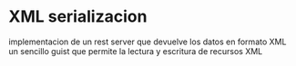 # XML serializacion
implementacion de un rest server que devuelve los datos en formato XML 
un sencillo guist que permite la lectura y escritura de recursos XML